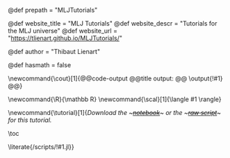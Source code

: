 <!-----------------------------------------------------
Add here global page variables to use throughout your
website.
The website_* must be defined for the RSS to work
------------------------------------------------------->
@def prepath = "MLJTutorials"

@def website_title = "MLJ Tutorials"
@def website_descr = "Tutorials for the MLJ universe"
@def website_url   = "https://tlienart.github.io/MLJTutorials/"

@def author = "Thibaut Lienart"

@def hasmath = false

\newcommand{\cout}[1]{@@code-output @@title output: @@ \output{!#1} @@}

<!-----------------------------------------------------
Add here global latex commands to use throughout your
pages. It can be math commands but does not need to be.
For instance:
* \newcommand{\phrase}{This is a long phrase to copy.}
------------------------------------------------------->
\newcommand{\R}{\mathbb R}
\newcommand{\scal}[1]{\langle #1 \rangle}


\newcommand{\tutorial}[1]{*Download the* ~~~<a href="https://raw.githubusercontent.com/tlienart/MLJTutorials/gh-pages/notebooks/!#1.ipynb" download><em>notebook</em></a>~~~ *or the* ~~~<a href="https://raw.githubusercontent.com/tlienart/MLJTutorials/gh-pages/scripts/!#1.jl" download><em>raw script</em></a>~~~ *for this tutorial.*

\toc

\literate{/scripts/!#1.jl}}
